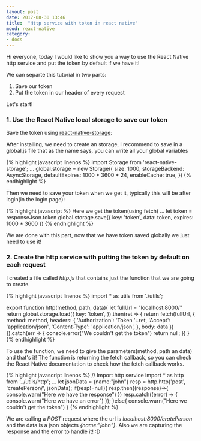 ```yaml
---
layout: post
date: 2017-08-30 13:46
title:  "Http service with token in react native"
mood: react-native
category:
- docs
---
```


Hi everyone, today I would like to show you a way to use the React Native http service and put the token by default if we have it!

We can separte this tutorial in two parts:

1. Save our token 
2. Put the token in our header of every request


Let's start!

<!--more-->

### 1. Use the React Native local storage to save our token

  Save the token using <a href="https://github.com/sunnylqm/react-native-storage" title="Title">react-native-storage</a>:

  After installing, we need to create an storage, I recommend to save in a global.js file that as the name says, you can write all your global variables

  {% highlight javascript linenos %}
    import Storage from 'react-native-storage';
    ...
    global.storage = new Storage({
    	size: 1000,
    	storageBackend: AsyncStorage,
    	defaultExpires: 1000 * 3600 * 24,
    	enableCache: true,
    })
  {% endhighlight %}

  Then we need to save your token when we get it, typically this will be after login(in the login page):

  {% highlight javascript %}
    Here we get the token(using fetch)
    ...
    let token = responseJson.token
    global.storage.save({
    	key: 'token',
    	data: token,
    	expires: 1000 * 3600
    })
  {% endhighlight %}

  We are done with this part, now that we have token saved globally we just need to use it!

### 2. Create the http service with putting the token by default on each request

I created a file called *http.js* that contains just the function that we are going to create.

{% highlight javascript linenos %}
  import * as utils from './utils';

  export function http(method, path, data){
    let fullUrl = "localhost:8000/"
    return global.storage.load({
      key: 'token',
    }).then(ret => {
      return fetch(fullUrl, {
        method: method,
        headers: {
          'Authorization': 'Token '+ret,
          'Accept': 'application/json',
          'Content-Type': 'application/json',
        },
        body: data
      })
    }).catch(err => {
      console.error("We couldn't get the token")
      return null;
    })
  }
{% endhighlight %}

To use the function, we need to give the parameters(method, path an data) and that's it! The function is returning the fetch callback, so you can check the React Native documentation to check how the fetch callback works.

{% highlight javascript linenos %}
  // Import http service
  import * as http from '../utils/http';
  ...
  let jsonData = {name:"john"}
  resp = http.http('post', 'createPerson/', jsonData);
  if(resp!=null){
    resp.then((response)=>{
      console.warn("Here we have the response")
    })
    resp.catch((error) => {
      console.warn("Here we have an error")
    });
  }else{
    console.warn("Here we couldn't get the token")
  }
{% endhighlight %}

We are calling a *POST* request where the url is *localhost:8000/cratePerson* and the data is a json objects *{name:"john"}*. Also we are capturing the response and the error to handle it! :D
